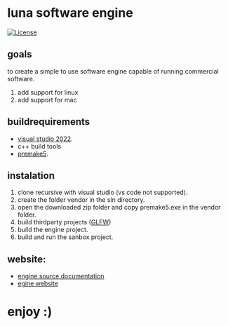 # luna software engine
[![License](https://img.shields.io/github/license/TheCherno/Hazel.svg)](https://github.com/lolrobbe2/luna/blob/luna_experimental/LICENSE.txt)
## goals

to create a simple to use software engine capable of running commercial software.

1. add support for linux
2. add support for mac


## buildrequirements 
- [visual studio 2022](https://visualstudio.microsoft.com/).
- c++ build tools 
- [premake5](https://premake.github.io/).
## instalation
1. clone recursive with visual studio (vs code not supported).
2. create the folder vendor in the sln directory.
3. open the downloaded zip folder and copy premake5.exe in the vendor folder.
4. build thirdparty projects ([GLFW](https://www.glfw.org/))
5. build the engine project.
6. build and run the sanbox project.
## website:
   - [engine source documentation](https://lolrobbe2.github.io/luna/doxygen%20documentation/html/index.html)
   - [egine website](https://lolrobbe2.github.io/luna)
# enjoy :)
